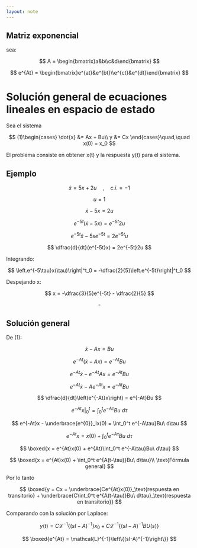 ```yaml
---
layout: note
---
```


## Matriz exponencial
sea:

$$
A = \begin{bmatrix}a&b\\c&d\end{bmatrix}
$$


$$
e^{At} = \begin{bmatrix}e^{at}&e^{bt}\\e^{ct}&e^{dt}\end{bmatrix}
$$


# Solución general de ecuaciones lineales en espacio de estado
Sea el sistema

$$
(1)\begin{cases}
\dot{x} &= Ax + Bu\\
y &= Cx
\end{cases}\quad,\quad x(0) = x_0
$$

El problema consiste en obtener x(t) y la respuesta y(t) para el sistema.


## Ejemplo

$$
\dot{x} = 5x + 2u\quad,\quad c.i. = -1
$$

$$
u = 1
$$

$$
\dot{x} - 5x = 2u
$$

$$
e^{-5t}(\dot{x} - 5x) = e^{-5t}2u
$$

$$
e^{-5t}\dot{x} - 5xe^{-5t} = 2e^{-5t}u
$$

$$
\dfrac{d}{dt}(e^{-5t}x) = 2e^{-5t}2u
$$

Integrando:

$$
\left.e^{-5\tau}x(\tau)\right|^t_0 = -\dfrac{2}{5}\left.e^{-5t}\right|^t_0
$$


Despejando x:

$$
x = -\dfrac{3}{5}e^{-5t} - \dfrac{2}{5}
$$

$$
\square
$$


## Solución general

De (1):

$$
\dot{x} - Ax = Bu
$$

$$
e^{-At}(\dot{x} - Ax) = e^{-At}Bu
$$

$$
e^{-At}\dot{x} - e^{-At}Ax = e^{-At}Bu
$$

$$
e^{-At}\dot{x} - Ae^{-At}x = e^{-At}Bu
$$

$$
\dfrac{d}{dt}\left(e^{-At}x\right) = e^{-At}Bu
$$

$$
\left.e^{-At}x\right|^t_0 = \int_0^t e^{-A\tau}Bu\ d\tau
$$

$$
e^{-At}x - \underbrace{e^{0}}_Ix(0) = \int_0^t e^{-A\tau}Bu\ d\tau
$$

$$
e^{-At}x = x(0) + \int_0^t e^{-A\tau}Bu\ d\tau
$$

$$
\boxed{x = e^{At}x(0) + e^{At}\int_0^t e^{-A\tau}Bu\ d\tau}
$$

$$
\boxed{x = e^{At}x(0) + \int_0^t e^{A(t-\tau)}Bu\ d\tau}\\
\text{Fórmula general}
$$

Por lo tanto

$$
\boxed{y = Cx = \underbrace{Ce^{At}x(0)}_\text{respuesta en transitorio} + \underbrace{C\int_0^t e^{A(t-\tau)}Bu\ d\tau}_\text{respuesta en transitorio}}
$$


Comparando con la solución por Laplace:

$$
y(t)=C\mathcal{L}^{-1}\{(sI-A)^{-1}\}x_0+C\mathcal{L}^{-1}\{(sI-A)^{-1}BU(s)\}
$$

$$
\boxed{e^{At} = \mathcal{L}^{-1}\left\{(sI-A)^{-1}\right\}}
$$

